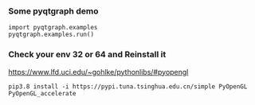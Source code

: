 

### Some pyqtgraph demo
```
import pyqtgraph.examples
pyqtgraph.examples.run()
```

### Check your env 32 or 64 and Reinstall it
https://www.lfd.uci.edu/~gohlke/pythonlibs/#pyopengl

```
pip3.8 install -i https://pypi.tuna.tsinghua.edu.cn/simple PyOpenGL PyOpenGL_accelerate
```
